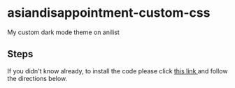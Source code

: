 # asiandisappointment-custom-css
My custom dark mode theme on anilist

## Steps
If you didn't know already, to install the code please click <a href="https://github.com/Kurisu-chan/anilist-css"> this link </a> and follow the directions below.
